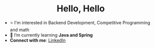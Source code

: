 <h1 align="center">Hello, Hello</h1>

- ⭐ I'm interested in Backend Development, Competitive Programming and math
- 🌱 I’m currently learning **Java and Spring**
- **Connect with me**: [LinkedIn](https://www.linkedin.com/in/muhammadihabk/)
